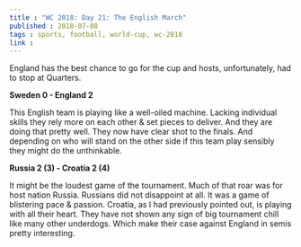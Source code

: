 ```yaml
---
title : "WC 2018: Day 21: The English March"
published : 2018-07-08
tags : sports, football, world-cup, wc-2018
link : 
---
```


England has the best chance to go for the cup and hosts, unfortunately, had to stop at Quarters. 

**Sweden 0 - England 2**

This English team is playing like a well-oiled machine. Lacking individual skills they rely more on each other & set pieces to deliver. And they are doing that pretty well. They now have clear shot to the finals. And depending on who will stand on the other side if this team play sensibly they might do the unthinkable. 

**Russia 2 (3) - Croatia 2 (4)**

It might be the loudest game of the tournament. Much of that roar was for host nation Russia. Russians did not disappoint at all. It was a game of blistering pace & passion. Croatia, as I had previously pointed out, is playing with all their heart. They have not shown any sign of big tournament chill like many other underdogs. Which make their case against England in semis pretty interesting. 
